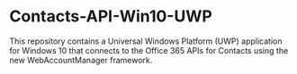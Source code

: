 # Contacts-API-Win10-UWP
This repository contains a Universal Windows Platform (UWP) application for Windows 10 that connects to the Office 365 APIs for Contacts using the new WebAccountManager framework.
